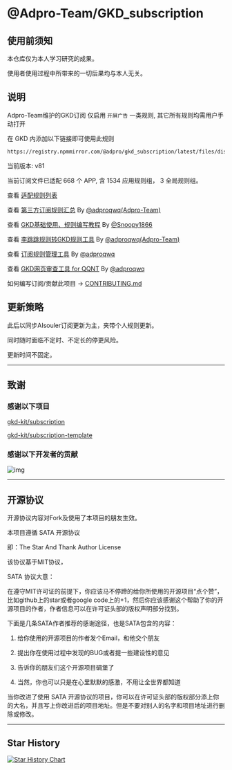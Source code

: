 # @Adpro-Team/GKD_subscription

## 使用前须知

本仓库仅为本人学习研究的成果。

使用者使用过程中所带来的一切后果均与本人无关。

## 说明

Adpro-Team维护的GKD订阅 仅启用 `开屏广告` 一类规则, 其它所有规则均需用户手动打开

在 GKD 内添加以下链接即可使用此规则

```txt
https://registry.npmmirror.com/@adpro/gkd_subscription/latest/files/dist/Adpro_gkd.json5
```

当前版本: v81

当前订阅文件已适配 668 个 APP, 含 1534 应用规则组， 3 全局规则组。

查看 [适配规则列表](./dist/README.md)

查看 [第三方订阅规则汇总](https://github.com/Adpro-Team/GKD_THS_List) By [@adproqwq(Adpro-Team)](https://github.com/adproqwq)

查看 [GKD基础使用、规则编写教程](https://github.com/Snoopy1866/blogs/blob/main/software/gkd/gkd-rule-tutorial/gkd-rule-tutorial.md) By [@Snoopy1866](https://github.com/Snoopy1866)

查看 [李跳跳规则转GKD规则工具](https://github.com/Adpro-Team/LTT2GKD) By [@adproqwq(Adpro-Team)](https://github.com/adproqwq)

查看 [订阅规则管理工具](https://rules.adproqwq.xyz) By [@adproqwq](https://github.com/adproqwq)

查看 [GKD网页审查工具 for QQNT](https://github.com/adproqwq/LiteLoaderQQNT-GKDInspectForQQNT) By [@adproqwq](https://github.com/adproqwq)

如何编写订阅/贡献此项目 -> [CONTRIBUTING.md](./CONTRIBUTING.md)

## 更新策略

此后以同步AIsouler订阅更新为主，夹带个人规则更新。

同时随时面临不定时、不定长的停更风险。

更新时间不固定。

---

## 致谢

### 感谢以下项目

[gkd-kit/subscription](https://github.com/gkd-kit/subscription)

[gkd-kit/subscription-template](https://github.com/gkd-kit/subscription-template)

### 感谢以下开发者的贡献

![img](https://contrib.rocks/image?repo=Adpro-Team/GKD_subscription&_v=81)

---

## 开源协议

开源协议内容对Fork及使用了本项目的朋友生效。

本项目遵循 SATA 开源协议

即：The Star And Thank Author License

该协议基于MIT协议，

SATA 协议大意：

在遵守MIT许可证的前提下，你应该马不停蹄的给你所使用的开源项目“点个赞”，比如github上的star或者google code上的+1，然后你应该感谢这个帮助了你的开源项目的作者，作者信息可以在许可证头部的版权声明部分找到。

下面是几条SATA作者推荐的感谢途径，也是SATA包含的内容：

1. 给你使用的开源项目的作者发个Email，和他交个朋友

2. 提出你在使用过程中发现的BUG或者提一些建设性的意见

3. 告诉你的朋友们这个开源项目碉堡了

4. 当然，你也可以只是在心里默默的感激，不用让全世界都知道

当你改进了使用 SATA 开源协议的项目，你可以在许可证头部的版权部分添上你的大名，并且写上你改进后的项目地址。但是不要对别人的名字和项目地址进行删除或修改。

---

## Star History

<a href="https://star-history.com/#Adpro-Team/GKD_subscription&Date">
 <picture>
   <source media="(prefers-color-scheme: dark)" srcset="https://api.star-history.com/svg?repos=Adpro-Team/GKD_subscription&type=Date&theme=dark" />
   <source media="(prefers-color-scheme: light)" srcset="https://api.star-history.com/svg?repos=Adpro-Team/GKD_subscription&type=Date" />
   <img alt="Star History Chart" src="https://api.star-history.com/svg?repos=Adpro-Team/GKD_subscription&type=Date" />
 </picture>
</a>
